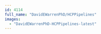 ```yaml
---
id: 4114
full_name: "DavidEWarrenPhD/HCPPipelines"
images: 
  - "DavidEWarrenPhD-HCPPipelines-latest"
---
```

